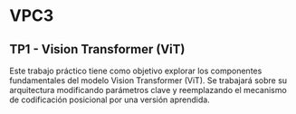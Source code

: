 # VPC3

## TP1 - Vision Transformer (ViT)

Este trabajo práctico tiene como objetivo explorar los componentes fundamentales del modelo Vision Transformer (ViT). Se trabajará sobre su arquitectura modificando parámetros clave y reemplazando el mecanismo de codificación posicional por una versión aprendida.

